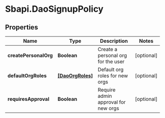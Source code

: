 # Sbapi.DaoSignupPolicy

## Properties

Name | Type | Description | Notes
------------ | ------------- | ------------- | -------------
**createPersonalOrg** | **Boolean** | Create a personal org for the user | [optional] 
**defaultOrgRoles** | [**[DaoOrgRoles]**](DaoOrgRoles.md) | Default org roles for new orgs | [optional] 
**requiresApproval** | **Boolean** | Require admin approval for new orgs | [optional] 


